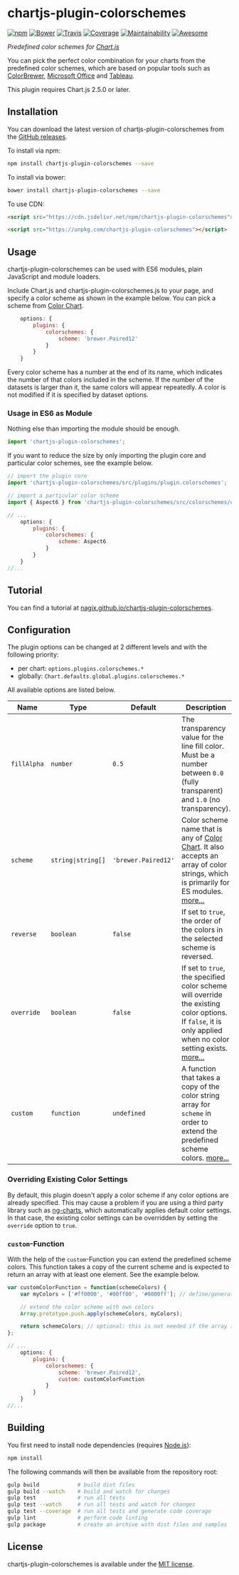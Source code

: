 # chartjs-plugin-colorschemes

[![npm](https://img.shields.io/npm/v/chartjs-plugin-colorschemes.svg?style=flat-square)](https://npmjs.com/package/chartjs-plugin-colorschemes) [![Bower](https://img.shields.io/bower/v/chartjs-plugin-colorschemes.svg?style=flat-square)](https://libraries.io/bower/chartjs-plugin-colorschemes) [![Travis](https://img.shields.io/travis/nagix/chartjs-plugin-colorschemes/master.svg?style=flat-square)](https://travis-ci.org/nagix/chartjs-plugin-colorschemes) [![Coverage](https://img.shields.io/codeclimate/coverage/nagix/chartjs-plugin-colorschemes.svg?style=flat-square)](https://codeclimate.com/github/nagix/chartjs-plugin-colorschemes)  [![Maintainability](https://img.shields.io/codeclimate/maintainability/nagix/chartjs-plugin-colorschemes.svg?style=flat-square)](https://codeclimate.com/github/nagix/chartjs-plugin-colorschemes) [![Awesome](https://awesome.re/badge-flat2.svg)](https://github.com/chartjs/awesome)

*Predefined color schemes for [Chart.js](https://www.chartjs.org)*

You can pick the perfect color combination for your charts from the predefined color schemes, which are based on popular tools such as [ColorBrewer](http://colorbrewer2.org), [Microsoft Office](https://products.office.com) and [Tableau](https://www.tableau.com).

This plugin requires Chart.js 2.5.0 or later.

## Installation

You can download the latest version of chartjs-plugin-colorschemes from the [GitHub releases](https://github.com/nagix/chartjs-plugin-colorschemes/releases/latest).

To install via npm:

```bash
npm install chartjs-plugin-colorschemes --save
```

To install via bower:

```bash
bower install chartjs-plugin-colorschemes --save
```

To use CDN:

```html
<script src="https://cdn.jsdelivr.net/npm/chartjs-plugin-colorschemes"></script>
```
```html
<script src="https://unpkg.com/chartjs-plugin-colorschemes"></script>
```

## Usage

chartjs-plugin-colorschemes can be used with ES6 modules, plain JavaScript and module loaders.

Include Chart.js and chartjs-plugin-colorschemes.js to your page, and specify a color scheme as shown in the example below. You can pick a scheme from [Color Chart](https://nagix.github.io/chartjs-plugin-colorschemes/colorchart.html).

```js
    options: {
        plugins: {
            colorschemes: {
                scheme: 'brewer.Paired12'
            }
        }
    }
```

Every color scheme has a number at the end of its name, which indicates the number of that colors included in the scheme. If the number of the datasets is larger than it, the same colors will appear repeatedly. A color is not modified if it is specified by dataset options.

### Usage in ES6 as Module

Nothing else than importing the module should be enough.

```js
import 'chartjs-plugin-colorschemes';
```

If you want to reduce the size by only importing the plugin core and particular color schemes, see the example below.

```js
// import the plugin core
import 'chartjs-plugin-colorschemes/src/plugins/plugin.colorschemes';

// import a particular color scheme
import { Aspect6 } from 'chartjs-plugin-colorschemes/src/colorschemes/colorschemes.office';

// ...
    options: {
        plugins: {
            colorschemes: {
                scheme: Aspect6
            }
        }
    }
//...
```

## Tutorial

You can find a tutorial at [nagix.github.io/chartjs-plugin-colorschemes](https://nagix.github.io/chartjs-plugin-colorschemes).

## Configuration

The plugin options can be changed at 2 different levels and with the following priority:

- per chart: `options.plugins.colorschemes.*`
- globally: `Chart.defaults.global.plugins.colorschemes.*`

All available options are listed below.

| Name | Type | Default | Description
| ---- | ---- | ------- | -----------
| `fillAlpha` | `number` | `0.5` | The transparency value for the line fill color. Must be a number between `0.0` (fully transparent) and `1.0` (no transparency).
| `scheme` | <code>string&#124;string[]</code> | `'brewer.Paired12'` | Color scheme name that is any of [Color Chart](https://nagix.github.io/chartjs-plugin-colorschemes/colorchart.html). It also accepts an array of color strings, which is primarily for ES modules. [more...](#usage-in-es6-as-module)
| `reverse` | `boolean` | `false` | If set to `true`, the order of the colors in the selected  scheme is reversed.
| `override` | `boolean` | `false` | If set to `true`, the specified color scheme will override the existing color options. If `false`, it is only applied when no color setting exists. [more...](#overriding-existing-color-settings)
| `custom` | `function` | `undefined` | A function that takes a copy of the color string array for `scheme` in order to extend the predefined scheme colors. [more...](#custom-function)

### Overriding Existing Color Settings

By default, this plugin doesn't apply a color scheme if any color options are already specified. This may cause a problem if you are using a third party library such as [ng-charts](https://valor-software.com/ng2-charts/), which automatically applies default color settings. In that case, the existing color settings can be overridden by setting the `override` option to `true`.

### `custom`-Function

With the help of the `custom`-Function you can extend the predefined scheme colors. This function takes a copy of the current scheme and is expected to return an array with at least one element. See the example below.

```js
var customColorFunction = function(schemeColors) {
    var myColors = ['#ff0000', '#00ff00', '#0000ff']; // define/generate own colors

    // extend the color scheme with own colors
    Array.prototype.push.apply(schemeColors, myColors);

    return schemeColors; // optional: this is not needed if the array is modified in place
};

// ...
    options: {
        plugins: {
            colorschemes: {
                scheme: 'brewer.Paired12',
                custom: customColorFunction
            }
        }
    }
//...

```

## Building

You first need to install node dependencies (requires [Node.js](https://nodejs.org/)):

```bash
npm install
```

The following commands will then be available from the repository root:

```bash
gulp build            # build dist files
gulp build --watch    # build and watch for changes
gulp test             # run all tests
gulp test --watch     # run all tests and watch for changes
gulp test --coverage  # run all tests and generate code coverage
gulp lint             # perform code linting
gulp package          # create an archive with dist files and samples
```

## License

chartjs-plugin-colorschemes is available under the [MIT license](https://opensource.org/licenses/MIT).
